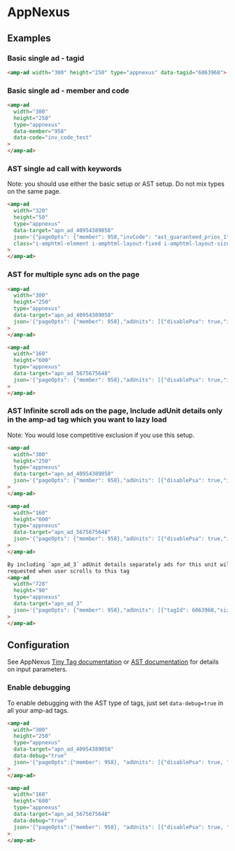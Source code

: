 <!---
Copyright 2015 The AMP HTML Authors. All Rights Reserved.

Licensed under the Apache License, Version 2.0 (the "License");
you may not use this file except in compliance with the License.
You may obtain a copy of the License at

      http://www.apache.org/licenses/LICENSE-2.0

Unless required by applicable law or agreed to in writing, software
distributed under the License is distributed on an "AS-IS" BASIS,
WITHOUT WARRANTIES OR CONDITIONS OF ANY KIND, either express or implied.
See the License for the specific language governing permissions and
limitations under the License.
-->

# AppNexus

## Examples

### Basic single ad - tagid

```html
<amp-ad width="300" height="250" type="appnexus" data-tagid="6063968"> </amp-ad>
```

### Basic single ad - member and code

```html
<amp-ad
  width="300"
  height="250"
  type="appnexus"
  data-member="958"
  data-code="inv_code_test"
>
</amp-ad>
```

### AST single ad call with keywords

Note: you should use either the basic setup or AST setup. Do not mix types on
the same page.

```html
<amp-ad
  width="320"
  height="50"
  type="appnexus"
  data-target="apn_ad_40954389058"
  json='{"pageOpts": {"member": 958,"invCode": "ast_guaranteed_prios_1","keywords": {"adSite":"mobile-smh","cat":"business","cat1":"bankingandfinance","ctype":"article","synd":"amp"}},"targetId": "apn_ad_40954389058","sizes": [[300, 50]],"adUnits": [{"invCode": "ast_guaranteed_prios_1","disablePsa": true,"sizes": [[320, 50],[300, 50]],"targetId": "apn_ad_5675675648","keywords": {"pos": 1}},{"invCode": "ast_guaranteed_prios_1","disablePsa": true,"sizes": [30, 250],"targetId": "apn_ad_5675675648","keywords": {"pos": 2}}]}'
  class="i-amphtml-element i-amphtml-layout-fixed i-amphtml-layout-size-defined i-amphtml-layout"
>
</amp-ad>
```

### AST for multiple sync ads on the page

```html
<amp-ad
  width="300"
  height="250"
  type="appnexus"
  data-target="apn_ad_40954389058"
  json='{"pageOpts": {"member": 958},"adUnits": [{"disablePsa": true,"invCode": "ast_guaranteed_prios_1","tagId": 12345,"sizes": [300, 250],"targetId": "apn_ad_40954389058"}, {"invCode": "ast_guaranteed_prios_1","tagId": 456,"sizes": [160, 600],"targetId": "apn_ad_5675675648"}]}'
>
</amp-ad>

<amp-ad
  width="160"
  height="600"
  type="appnexus"
  data-target="apn_ad_5675675648"
  json='{"pageOpts": {"member": 958},"adUnits": [{"disablePsa": true,"invCode": "ast_guaranteed_prios_1","tagId": 12345,"sizes": [300, 250],"targetId": "apn_ad_40954389058"}, {"invCode": "ast_guaranteed_prios_1","tagId": 456,"sizes": [160, 600],"targetId": "apn_ad_5675675648"}]}'
>
</amp-ad>
```

### AST Infinite scroll ads on the page, Include adUnit details only in the amp-ad tag which you want to lazy load

Note: You would lose competitive exclusion if you use this setup.

```html
<amp-ad
  width="300"
  height="250"
  type="appnexus"
  data-target="apn_ad_40954389058"
  json='{"pageOpts": {"member": 958},"adUnits": [{"disablePsa": true,"invCode": "ast_guaranteed_prios_1","tagId": 12345,"sizes": [300, 250],"targetId": "apn_ad_40954389058"}, {"invCode": "ast_guaranteed_prios_1","tagId": 456,"sizes": [160, 600],"targetId": "apn_ad_5675675648"}]}'
>
</amp-ad>

<amp-ad
  width="160"
  height="600"
  type="appnexus"
  data-target="apn_ad_5675675648"
  json='{"pageOpts": {"member": 958},"adUnits": [{"disablePsa": true,"invCode": "ast_guaranteed_prios_1","tagId": 12345,"sizes": [300, 250],"targetId": "apn_ad_40954389058"}, {"invCode": "ast_guaranteed_prios_1","tagId": 456,"sizes": [160, 600],"targetId": "apn_ad_5675675648"}]}'
>
</amp-ad>

By including `apn_ad_3` adUnit details separately ads for this unit will only be
requested when user scrolls to this tag
<amp-ad
  width="728"
  height="90"
  type="appnexus"
  data-target="apn_ad_3"
  json='{"pageOpts": {"member": 958},"adUnits": [{"tagId": 6063968,"sizes": [728,90],"targetId":"apn_ad_3"}]}'
>
</amp-ad>
```

## Configuration

See AppNexus
[Tiny Tag documentation](https://wiki.appnexus.com/display/adnexusdocumentation/Dynamic+TinyTag+Parameters)
or
[AST documentation](https://wiki.appnexus.com/pages/viewpage.action?pageId=75793258)
for details on input parameters.

### Enable debugging

To enable debugging with the AST type of tags, just set `data-debug=true` in all
your amp-ad tags.

```html
<amp-ad
  width="300"
  height="250"
  type="appnexus"
  data-target="apn_ad_40954389058"
  data-debug="true"
  json='{"pageOpts":{"member": 958}, "adUnits": [{"disablePsa": true, "invCode": "ast_guaranteed_prios_1","sizes": [300,250],"targetId": "apn_ad_40954389058"}, {"invCode": "ast_guaranteed_prios_1","sizes": [160,600],"targetId":"apn_ad_5675675648"}]}'
>
</amp-ad>

<amp-ad
  width="160"
  height="600"
  type="appnexus"
  data-target="apn_ad_5675675648"
  data-debug="true"
  json='{"pageOpts":{"member": 958}, "adUnits": [{"disablePsa": true, "invCode": "ast_guaranteed_prios_1","sizes": [300,250],"targetId": "apn_ad_40954389058"}, {"invCode": "ast_guaranteed_prios_1","sizes": [160,600],"targetId":"apn_ad_5675675648"}]}'
>
</amp-ad>
```
